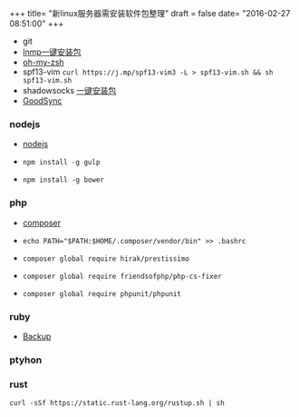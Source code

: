 +++
title= "新linux服务器需安装软件包整理"
draft = false
date= "2016-02-27 08:51:00"
+++

- git
- [lnmp一键安装包](https://github.com/lj2007331/lnmp)
- [oh-my-zsh](https://github.com/robbyrussell/oh-my-zsh)
- spf13-vim `curl https://j.mp/spf13-vim3 -L > spf13-vim.sh && sh spf13-vim.sh`
- shadowsocks [一键安装包](https://teddysun.com/358.html)
- [GoodSync](http://blog.skyx.in/archives/235/)

### nodejs

- [nodejs](https://nodejs.org/en/)

- `npm install -g gulp`

- `npm install -g bower`

### php

- [composer](https://getcomposer.org/)

- `echo PATH="$PATH:$HOME/.composer/vendor/bin" >> .bashrc`

- `composer global require hirak/prestissimo`

- `composer global require friendsofphp/php-cs-fixer`

- `composer global require phpunit/phpunit`

### ruby

- [Backup](http://blog.skyx.in/archives/201/)

### ptyhon

### rust
```shell
curl -sSf https://static.rust-lang.org/rustup.sh | sh
```